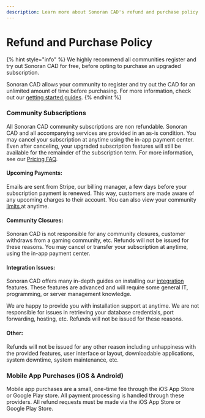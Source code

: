 ```yaml
---
description: Learn more about Sonoran CAD's refund and purchase policy.
---
```


# Refund and Purchase Policy

{% hint style="info" %}
We highly recommend all communities register and try out Sonoran CAD for free, before opting to purchase an upgraded subscription.  
  
Sonoran CAD allows your community to register and try out the CAD for an unlimited amount of time before purchasing. For more information, check out our [getting started guides](../../tutorials/getting-started/).
{% endhint %}

### Community Subscriptions

All Sonoran CAD community subscriptions are non refundable. Sonoran CAD and all accompanying services are provided in an as-is condition. You may cancel your subscription at anytime using the in-app payment center. Even after canceling, your upgraded subscription features will still be available for the remainder of the subscription term. For more information, see our [Pricing FAQ](../../pricing/faq/).

#### Upcoming Payments:

Emails are sent from Stripe, our billing manager, a few days before your subscription payment is renewed. This way, customers are made aware of any upcoming charges to their account. You can also view your community [limits ](../../tutorials/getting-started/view-your-limits.md)at anytime.

#### Community Closures:

Sonoran CAD is not responsible for any community closures, customer withdraws from a gaming community, etc. Refunds will not be issued for these reasons. You may cancel or transfer your subscription at anytime, using the in-app payment center.

#### Integration Issues:

Sonoran CAD offers many in-depth guides on installing our [integration ]()features. These features are advanced and will require some general IT, programming, or server management knowledge.

We are happy to provide you with installation support at anytime. We are not responsible for issues in retrieving your database credentials, port forwarding, hosting, etc. Refunds will not be issued for these reasons.

#### Other:

Refunds will not be issued for any other reason including unhappiness with the provided features, user interface or layout, downloadable applications, system downtime, system maintenance, etc.

### Mobile App Purchases \(iOS & Android\)

Mobile app purchases are a small, one-time fee through the iOS App Store or Google Play store. All payment processing is handled through these providers. All refund requests must be made via the iOS App Store or Google Play Store.


